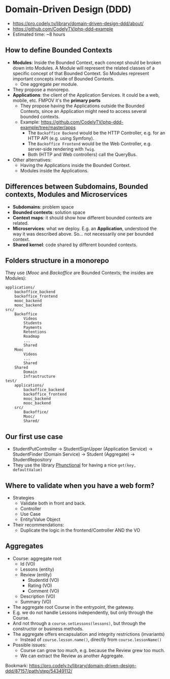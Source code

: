 # Domain-Driven Design (DDD)
* https://pro.codely.tv/library/domain-driven-design-ddd/about/
* https://github.com/CodelyTV/php-ddd-example
* Estimated time: ~8 hours


## How to define Bounded Contexts
* **Modules**: Inside the Bounded Context, each concept should be broken down into Modules. A Module will represent the related classes of a specific concept of that Bounded Context. So Modules represent important concepts inside of Bounded Contexts.
    * One aggregate per module.
* They propose a monorepo.
* **Applications**: the client of the Application Services. It could be a web, mobile, etc. FMPOV it's the **primary ports**
    * They propose having the Applications outside the Bounded Contexts, since an Application might need to access several bounded contexts.
    * Example: https://github.com/CodelyTV/php-ddd-example/tree/master/apps
        * The `Backoffice Backend` would be the HTTP Controller, e.g. for an HTTP API (e.g. using Symfony).
        * The `Backoffice Frontend` would be the Web Controller, e.g. server-side rendering with `Twig`.
        * Both (HTTP and Web controllers) call the QueryBus.
* Other alternatives:
    * Having the Applications inside the Bounded Context.
    * Modules inside the Applications.


## Differences between Subdomains, Bounded contexts, Modules and Microservices
* **Subdomains**: problem space
* **Bounded contexts**: solution space
* **Context maps**: it should show how different bounded contexts are related.
* **Microservices**: what we deploy. E.g. an **Application**, understood the way it was described above. So... not necessarily one per bounded context.
* **Shared kernel**: code shared by different bounded contexts.

## Folders structure in a monorepo
They use (*Mooc* and *Backoffice* are Bounded Contexts; the insides are Modules):
```
applications/
    backoffice_backend
    backoffice_frontend
    mooc_backend
    mooc_backend
src/
    Backoffice
        Videos
        Students
        Payments
        Retentions
        Roadmap
        ...
        Shared
    Mooc
        Videos
        ...
        Shared
    Shared
        Domain
        Infrastructure
test/
    applications/
        backoffice_backend
        backoffice_frontend
        mooc_backend
        mooc_backend
    src/
        Backoffice/
        Mooc/
        Shared/
```

## Our first use case
* StudentPutController -> StudentSignUpper (Application Service) 
    -> StudentFinder (Domain Service)
    -> Student (Aggregate)
    -> StudentRepository
* They use the library [Phunctional](https://github.com/Lambdish/phunctional) for having a nice `get(key, defaultValue)`


## Where to validate when you have a web form?
* Strategies
    * Validate both in front and back.
    * Controller
    * Use Case
    * Entity/Value Object
* Their recommendations:
    * Duplicate the logic in the frontend/Controller AND the VO

## Aggregates
* Course: aggregate root
    * Id (VO)
    * Lessons (entity)
    * Review (entity)
        * StudentId (VO)
        * Rating (VO)
        * Comment (VO)
    * Description (VO)
    * Summary (VO)
* The aggregate root Course in the entrypoint, the gateway. 
* E.g. we do not handle Lessons independently, but only through the Course. 
* And not through a `course.setLessons(lessons)`, but through the constructor or business methods.
* The aggregate offers encapsulation and integrity restrictions (invariants)
    * Instead of `course.lesson.name()`, directly from `course.lessonName()`
* Possible issues:
    * Course can grow too much, e.g. because the Review grew too much.
    * We can extract the Review as another Aggregate.


Bookmark:
https://pro.codely.tv/library/domain-driven-design-ddd/87157/path/step/54349112/
